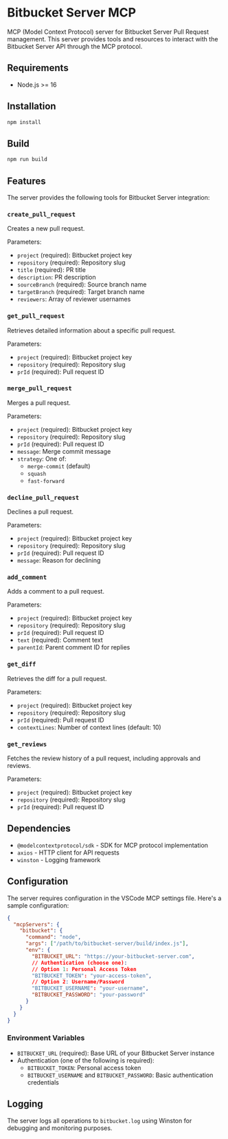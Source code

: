 # Bitbucket Server MCP

MCP (Model Context Protocol) server for Bitbucket Server Pull Request management. This server provides tools and resources to interact with the Bitbucket Server API through the MCP protocol.

## Requirements

- Node.js >= 16

## Installation

```bash
npm install
```

## Build

```bash
npm run build
```

## Features

The server provides the following tools for Bitbucket Server integration:

### `create_pull_request`

Creates a new pull request.

Parameters:

- `project` (required): Bitbucket project key
- `repository` (required): Repository slug
- `title` (required): PR title
- `description`: PR description
- `sourceBranch` (required): Source branch name
- `targetBranch` (required): Target branch name
- `reviewers`: Array of reviewer usernames

### `get_pull_request`

Retrieves detailed information about a specific pull request.

Parameters:

- `project` (required): Bitbucket project key
- `repository` (required): Repository slug
- `prId` (required): Pull request ID

### `merge_pull_request`

Merges a pull request.

Parameters:

- `project` (required): Bitbucket project key
- `repository` (required): Repository slug
- `prId` (required): Pull request ID
- `message`: Merge commit message
- `strategy`: One of:
  - `merge-commit` (default)
  - `squash`
  - `fast-forward`

### `decline_pull_request`

Declines a pull request.

Parameters:

- `project` (required): Bitbucket project key
- `repository` (required): Repository slug
- `prId` (required): Pull request ID
- `message`: Reason for declining

### `add_comment`

Adds a comment to a pull request.

Parameters:

- `project` (required): Bitbucket project key
- `repository` (required): Repository slug
- `prId` (required): Pull request ID
- `text` (required): Comment text
- `parentId`: Parent comment ID for replies

### `get_diff`

Retrieves the diff for a pull request.

Parameters:

- `project` (required): Bitbucket project key
- `repository` (required): Repository slug
- `prId` (required): Pull request ID
- `contextLines`: Number of context lines (default: 10)

### `get_reviews`

Fetches the review history of a pull request, including approvals and reviews.

Parameters:

- `project` (required): Bitbucket project key
- `repository` (required): Repository slug
- `prId` (required): Pull request ID

## Dependencies

- `@modelcontextprotocol/sdk` - SDK for MCP protocol implementation
- `axios` - HTTP client for API requests
- `winston` - Logging framework

## Configuration

The server requires configuration in the VSCode MCP settings file. Here's a sample configuration:

```json
{
  "mcpServers": {
    "bitbucket": {
      "command": "node",
      "args": ["/path/to/bitbucket-server/build/index.js"],
      "env": {
        "BITBUCKET_URL": "https://your-bitbucket-server.com",
        // Authentication (choose one):
        // Option 1: Personal Access Token
        "BITBUCKET_TOKEN": "your-access-token",
        // Option 2: Username/Password
        "BITBUCKET_USERNAME": "your-username",
        "BITBUCKET_PASSWORD": "your-password"
      }
    }
  }
}
```

### Environment Variables

- `BITBUCKET_URL` (required): Base URL of your Bitbucket Server instance
- Authentication (one of the following is required):
  - `BITBUCKET_TOKEN`: Personal access token
  - `BITBUCKET_USERNAME` and `BITBUCKET_PASSWORD`: Basic authentication credentials

## Logging

The server logs all operations to `bitbucket.log` using Winston for debugging and monitoring purposes.
